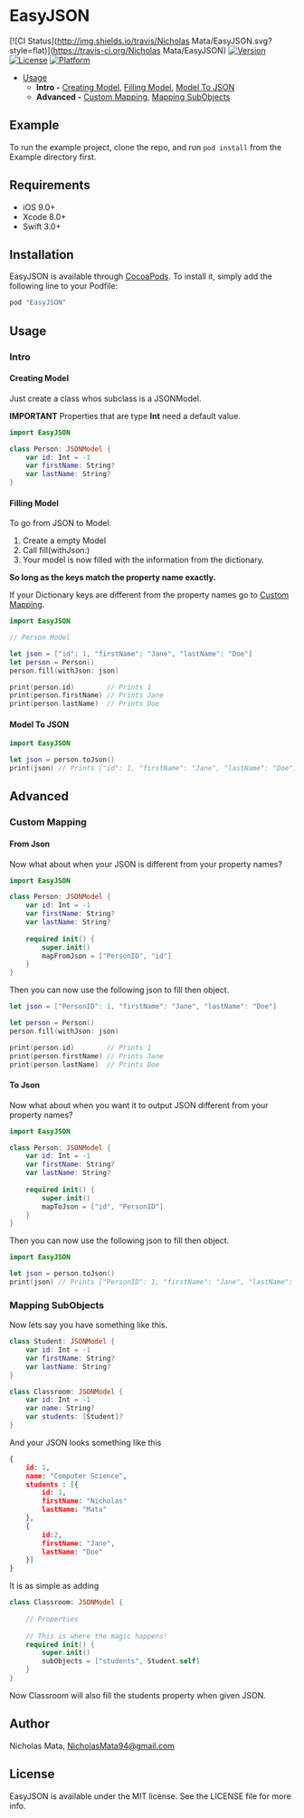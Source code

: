 # EasyJSON

[![CI Status](http://img.shields.io/travis/Nicholas Mata/EasyJSON.svg?style=flat)](https://travis-ci.org/Nicholas Mata/EasyJSON)
[![Version](https://img.shields.io/cocoapods/v/EasyJSON.svg?style=flat)](http://cocoapods.org/pods/EasyJSON)
[![License](https://img.shields.io/cocoapods/l/EasyJSON.svg?style=flat)](http://cocoapods.org/pods/EasyJSON)
[![Platform](https://img.shields.io/cocoapods/p/EasyJSON.svg?style=flat)](http://cocoapods.org/pods/EasyJSON)

- [Usage](#usage)
    - **Intro -** [Creating Model](#creating-model), [Filling Model](#filling-model), [Model To JSON](#model-to-json)
    - **Advanced -** [Custom Mapping](#custom-mapping), [Mapping SubObjects](#mapping-subobjects)

## Example

To run the example project, clone the repo, and run `pod install` from the Example directory first.

## Requirements
- iOS 9.0+
- Xcode 8.0+
- Swift 3.0+

## Installation

EasyJSON is available through [CocoaPods](http://cocoapods.org). To install
it, simply add the following line to your Podfile:

```ruby
pod "EasyJSON"
```

## Usage

### Intro

#### Creating Model

Just create a class whos subclass is a JSONModel.

**IMPORTANT** Properties that are type **Int** need a default value.

```swift
import EasyJSON

class Person: JSONModel {
    var id: Int = -1
    var firstName: String?
    var lastName: String?
}
```

#### Filling Model

To go from JSON to Model.

1. Create a empty Model
2. Call fill(withJson:)
3. Your model is now filled with the information from the dictionary.

**So long as the keys match the property name exactly.**

If your Dictionary keys are different from the property names go to [Custom Mapping](#custom-mapping).

```swift
import EasyJSON

// Person Model

let json = ["id": 1, "firstName": "Jane", "lastName": "Doe"]
let person = Person()
person.fill(withJson: json)

print(person.id)        // Prints 1
print(person.firstName) // Prints Jane
print(person.lastName)  // Prints Doe
```

#### Model To JSON

```swift
import EasyJSON

let json = person.toJson()
print(json) // Prints ["id": 1, "firstName": "Jane", "lastName": "Doe"]
```

## Advanced

### Custom Mapping

#### From Json

Now what about when your JSON is different from your property names?

```swift
import EasyJSON

class Person: JSONModel {
    var id: Int = -1
    var firstName: String?
    var lastName: String?
    
    required init() {
        super.init()
        mapFromJson = ["PersonID", "id"]
    }
}
```
Then you can now use the following json to fill then object.

```swift
let json = ["PersonID": 1, "firstName": "Jane", "lastName": "Doe"]

let person = Person()
person.fill(withJson: json)

print(person.id)        // Prints 1
print(person.firstName) // Prints Jane
print(person.lastName)  // Prints Doe
```

#### To Json

Now what about when you want it to output JSON different from your property names?

```swift
import EasyJSON

class Person: JSONModel {
    var id: Int = -1
    var firstName: String?
    var lastName: String?
    
    required init() {
        super.init()
        mapToJson = ["id", "PersonID"]
    }
}
```

Then you can now use the following json to fill then object.

```swift
import EasyJSON 

let json = person.toJson()
print(json) // Prints ["PersonID": 1, "firstName": "Jane", "lastName": "Doe"]
```

### Mapping SubObjects

Now lets say you have something like this.

```swift
class Student: JSONModel {
    var id: Int = -1
    var firstName: String?
    var lastName: String?
}

class Classroom: JSONModel {
    var id: Int = -1
    var name: String?
    var students: [Student]?
}
```
And your JSON looks something like this

```json
{
	id: 1,
	name: "Computer Science",
	students : [{
		id: 1,
		firstName: "Nicholas"
		lastName: "Mata"
	}, 
	{
		id:2,
		firstName: "Jane",
		lastName: "Doe"
	}]
}
```
It is as simple as adding

```swift
class Classroom: JSONModel {
    
    // Properties
    
    // This is where the magic happens!
    required init() {
        super.init()
        subObjects = ["students", Student.self]
    }
}
```
Now Classroom will also fill the students property when given JSON.


## Author

Nicholas Mata, NicholasMata94@gmail.com

## License

EasyJSON is available under the MIT license. See the LICENSE file for more info.
